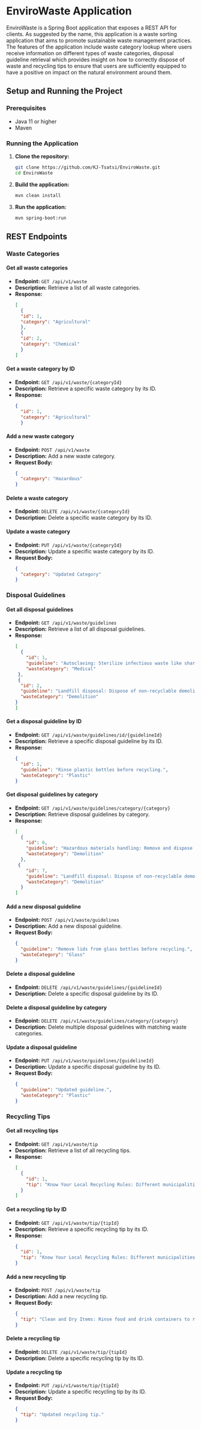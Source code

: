 # EnviroWaste Application

EnviroWaste is a Spring Boot application that exposes a REST API for clients. As suggested by the name, this application is a waste sorting application that aims to promote sustainable waste management practices. The features of the application include waste category lookup where users receive information on different types of waste categories, disposal guideline retrieval which provides insight on how to correctly dispose of waste and recycling tips to ensure that users are sufficiently equipped to have a positive on impact on the natural environment around them.
## Setup and Running the Project

### Prerequisites

- Java 11 or higher
- Maven

### Running the Application

1. **Clone the repository:**

    ```bash
    git clone https://github.com/KJ-Tsatsi/EnviroWaste.git
    cd EnviroWaste
    ```

2. **Build the application:**

    ```bash
    mvn clean install
    ```

3. **Run the application:**

    ```bash
    mvn spring-boot:run
    ```


## REST Endpoints

### Waste Categories

#### Get all waste categories

- **Endpoint:** `GET /api/v1/waste`
- **Description:** Retrieve a list of all waste categories.
- **Response:**
  ```json
  [
    {
    "id": 1,
    "category": "Agricultural"
    },
    {
    "id": 2,
    "category": "Chemical"
    }
  ]
  ```

#### Get a waste category by ID

- **Endpoint:** `GET /api/v1/waste/{categoryId}`
- **Description:** Retrieve a specific waste category by its ID.
- **Response:**
  ```json
  {
    "id": 1,
    "category": "Agricultural"
    }
  ```

#### Add a new waste category

- **Endpoint:** `POST /api/v1/waste`
- **Description:** Add a new waste category.
- **Request Body:**
  ```json
  {
    "category": "Hazardous"
  }
  ```

#### Delete a waste category

- **Endpoint:** `DELETE /api/v1/waste/{categoryId}`
- **Description:** Delete a specific waste category by its ID.

#### Update a waste category

- **Endpoint:** `PUT /api/v1/waste/{categoryId}`
- **Description:** Update a specific waste category by its ID.
- **Request Body:**
  ```json
  {
    "category": "Updated Category"
  }
  ```

### Disposal Guidelines

#### Get all disposal guidelines

- **Endpoint:** `GET /api/v1/waste/guidelines`
- **Description:** Retrieve a list of all disposal guidelines.
- **Response:**
  ```json
  [
    {
      "id": 1,
      "guideline": "Autoclaving: Sterilize infectious waste like sharps and cultures using autoclaves before disposal to render them non-infectious.",
      "wasteCategory": "Medical"
   },
   {
    "id": 2,
    "guideline": "Landfill disposal: Dispose of non-recyclable demolition waste in permitted landfills that accept construction and demolition debris.",
    "wasteCategory": "Demolition"
  }
  ]
  ```

#### Get a disposal guideline by ID

- **Endpoint:** `GET /api/v1/waste/guidelines/id/{guidelineId}`
- **Description:** Retrieve a specific disposal guideline by its ID.
- **Response:**
  ```json
  {
    "id": 1,
    "guideline": "Rinse plastic bottles before recycling.",
    "wasteCategory": "Plastic"
  }
  ```

#### Get disposal guidelines by category

- **Endpoint:** `GET /api/v1/waste/guidelines/category/{category}`
- **Description:** Retrieve disposal guidelines by category.
- **Response:**
  ```json
  [
    {
      "id": 6,
      "guideline": "Hazardous materials handling: Remove and dispose of hazardous materials such as asbestos and lead-based paint according to specific regulations and guidelines.",
      "wasteCategory": "Demolition"
    },
   {
      "id": 7,
      "guideline": "Landfill disposal: Dispose of non-recyclable demolition waste in permitted landfills that accept construction and demolition debris.",
      "wasteCategory": "Demolition"
    }
  ]
  ```

#### Add a new disposal guideline

- **Endpoint:** `POST /api/v1/waste/guidelines`
- **Description:** Add a new disposal guideline.
- **Request Body:**
  ```json
  {
    "guideline": "Remove lids from glass bottles before recycling.",
    "wasteCategory": "Glass"
  }
  ```

#### Delete a disposal guideline

- **Endpoint:** `DELETE /api/v1/waste/guidelines/{guidelineId}`
- **Description:** Delete a specific disposal guideline by its ID.

#### Delete a disposal guideline by category

- **Endpoint:** `DELETE /api/v1/waste/guidelines/category/{category}`
- **Description:** Delete multiple disposal guidelines with matching waste categories.

#### Update a disposal guideline

- **Endpoint:** `PUT /api/v1/waste/guidelines/{guidelineId}`
- **Description:** Update a specific disposal guideline by its ID.
- **Request Body:**
  ```json
  {
    "guideline": "Updated guideline.",
    "wasteCategory": "Plastic"
  }
  ```

### Recycling Tips

#### Get all recycling tips

- **Endpoint:** `GET /api/v1/waste/tip`
- **Description:** Retrieve a list of all recycling tips.
- **Response:**
  ```json
  [
    {
      "id": 1,
      "tip": "Know Your Local Recycling Rules: Different municipalities have varying guidelines for what can and cannot be recycled."
    }
  ]
  ```

#### Get a recycling tip by ID

- **Endpoint:** `GET /api/v1/waste/tip/{tipId}`
- **Description:** Retrieve a specific recycling tip by its ID.
- **Response:**
  ```json
  {
    "id": 1,
    "tip": "Know Your Local Recycling Rules: Different municipalities have varying guidelines for what can and cannot be recycled."
  }
  ```

#### Add a new recycling tip

- **Endpoint:** `POST /api/v1/waste/tip`
- **Description:** Add a new recycling tip.
- **Request Body:**
  ```json
  {
    "tip": "Clean and Dry Items: Rinse food and drink containers to remove any residue before placing them in the recycling bin."
  }
  ```

#### Delete a recycling tip

- **Endpoint:** `DELETE /api/v1/waste/tip/{tipId}`
- **Description:** Delete a specific recycling tip by its ID.

#### Update a recycling tip

- **Endpoint:** `PUT /api/v1/waste/tip/{tipId}`
- **Description:** Update a specific recycling tip by its ID.
- **Request Body:**
  ```json
  {
    "tip": "Updated recycling tip."
  }
  ```
